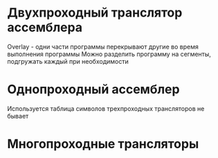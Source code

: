 # Двухпроходный транслятор ассемблера
Overlay - одни части программы перекрывают другие во время выполнения программы
Можно разделить программу на сегменты, подгружать каждый при необходимости
# Однопроходный ассемблер
Используется таблица символов
трехпроходных трансляторов не бывает
# Многопроходные трансляторы
